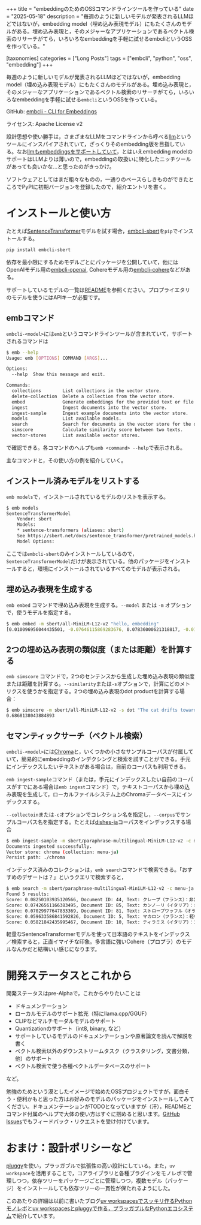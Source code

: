 +++
title = "embeddingのためのOSSコマンドラインツールを作っている"
date = "2025-05-18"
description = "毎週のように新しいモデルが発表されるLLMほどではないが，embedding model（埋め込み表現モデル）にもたくさんのモデルがある。埋め込み表現と，そのメジャーなアプリケーションであるベクトル検索のリサーチがてら，いろいろなembeddingを手軽に試せるembcliというOSSを作っている。"

[taxonomies]
categories = ["Long Posts"]
tags = ["embcli", "python", "oss", "embedding"]
+++

毎週のように新しいモデルが発表されるLLMほどではないが，embedding model（埋め込み表現モデル）にもたくさんのモデルがある。埋め込み表現と，そのメジャーなアプリケーションであるベクトル検索のリサーチがてら，いろいろなembeddingを手軽に試せる`embcli`というOSSを作っている。

GitHub: [embcli - CLI for Embeddings](https://github.com/mocobeta/embcli)

ライセンス: Apache License v2

設計思想や使い勝手は，さまざまなLLMをコマンドラインから呼べる[llm](https://github.com/simonw/llm)というツールにインスパイアされていて，ざっくりそのembedding版を目指している。なお[llmもembeddingsをサポートしていて](https://llm.datasette.io/en/stable/embeddings/index.html)，とはいえembedding modelのサポートはLLMよりは薄いので，embeddingの取扱いに特化したニッチツールがあっても良いかな...と思ったのがきっかけ。

ソフトウェアとしてはまだ粗々なものの，一通りのベースらしきものができたところでPyPIに初期バージョンを登録したので，紹介エントリを書く。

# インストールと使い方

たとえば[SentenceTransformer](https://sbert.net/index.html)モデルを試す場合，[embcli-sbert](https://pypi.org/project/embcli-sbert/)を`pip`でインストールする。

```bash
pip install embcli-sbert
```

依存を最小限にするためモデルごとにパッケージを公開していて，他にはOpenAIモデル用の[embcli-openai](https://pypi.org/project/embcli-openai/), Cohereモデル用の[embcli-cohere](https://pypi.org/project/embcli-cohere/)などがある。

サポートしているモデルの一覧は[README](https://github.com/mocobeta/embcli)を参照ください。プロプライエタリのモデルを使うにはAPIキーが必要です。

## embコマンド

`embcli-<model>`には`emb`というコマンドラインツールが含まれていて，サポートされるコマンドは

```bash
$ emb --help
Usage: emb [OPTIONS] COMMAND [ARGS]...

Options:
  --help  Show this message and exit.

Commands:
  collections        List collections in the vector store.
  delete-collection  Delete a collection from the vector store.
  embed              Generate embeddings for the provided text or file...
  ingest             Ingest documents into the vector store.
  ingest-sample      Ingest example documents into the vector store.
  models             List available models.
  search             Search for documents in the vector store for the query.
  simscore           Calculate similarity score between two texts.
  vector-stores      List available vector stores.
```

で確認できる。各コマンドのヘルプも`emb <command> --help`で表示される。

主なコマンドと，その使い方の例を紹介していく。

## インストール済みモデルをリストする

`emb models`で，インストールされているモデルのリストを表示する。

```bash
$ emb models
SentenceTransformerModel
    Vendor: sbert
    Models:
    * sentence-transformers (aliases: sbert)
    See https://sbert.net/docs/sentence_transformer/pretrained_models.html for available models.
    Model Options:
```

ここでは`embcli-sbert`のみインストールしているので，`SentenceTransformerModel`だけが表示されている。他のパッケージをインストールすると，環境にインストールされているすべてのモデルが表示される。

## 埋め込み表現を生成する

`emb embed` コマンドで埋め込み表現を生成する。`--model` または `-m` オプションで，使うモデルを指定する。

```bash
$ emb embed -m sbert/all-MiniLM-L12-v2 "hello, embedding"
[0.010096956044435501, -0.07646115869283676, 0.07836000621318817, -0.017467740923166275, -0.08471577614545822, -0.08252009749412537, -0.021875102072954178, -0.04600825533270836, 0.002717185765504837, 0.04721956327557564, 0.05318789556622505, -0.011195648461580276, 0.07706273347139359, -0.02276509813964367, ...
```

## 2つの埋め込み表現の類似度（または距離）を計算する

`emb simscore` コマンドで，2つのセンテンスから生成した埋め込み表現の類似度または距離を計算する。`--similarity`または`-s`オプションで，計算にどのメトリクスを使うかを指定する。2つの埋め込み表現のdot productを計算する場合：

```bash
$ emb simscore -m sbert/all-MiniLM-L12-v2 -s dot "The cat drifts toward sleep." "Sleep dances in the cat's eyes."
0.6868138043884893
```

## セマンティックサーチ（ベクトル検索）

`embcli-<model>`には[Chroma](https://github.com/chroma-core/chroma)と，いくつかの小さなサンプルコーパスが付属していて，簡易的にembeddingのインデクシングと検索を試すことができる。手元にインデックスしたいテキストがある場合は，自前のコーパスも利用できる。

`emb ingest-sample`コマンド（または，手元にインデックスしたい自前のコーパスがすでにある場合は`emb ingest`コマンド）で，テキストコーパスから埋め込み表現を生成して，ローカルファイルシステム上のChromaデータベースにインデックスする。

`--collectoin`または`-c`オプションでコレクション名を指定し，`--corpus`でサンプルコーパス名を指定する。たとえば[dishes-ja](https://github.com/mocobeta/embcli/blob/main/packages/embcli-core/src/embcli_core/synth_data/dishes-ja.csv)コーパスをインデックスする場合

```bash
$ emb ingest-sample -m sbert/paraphrase-multilingual-MiniLM-L12-v2 -c menu-ja --corpus dishes-ja
Documents ingested successfully.
Vector store: chroma (collection: menu-ja)
Persist path: ./chroma
```

インデックス済みのコレクションは，`emb search`コマンドで検索できる。「おすすめのデザートは？」というクエリで検索すると，

```bash
$ emb search -m sbert/paraphrase-multilingual-MiniLM-L12-v2 -c menu-ja -q "おすすめのデザートは？"
Found 5 results:
Score: 0.08250103935120566, Document ID: 44, Text: クレープ（フランス）：非常に薄く繊細なパンケーキ。軽い生地で、甘くフルーツジャムやチョコレート、またはチーズ、ハム、野菜を詰めて提供されます。多用途で美味しい。
Score: 0.07426561166383495, Document ID: 85, Text: カンノーリ（イタリア）：シチリアの伝統的なデザート。筒状の生地を揚げたシェルに、甘いクリーム状のフィリング（リコッタチーズ）を詰めたお菓子。カリッとしたシェルと滑らかなフィリングが特徴です。
Score: 0.07029977647833369, Document ID: 81, Text: ストロープワッフル（オランダ）：薄いワッフル生地にキャラメルシロップを挟んだ焼き菓子。もちもちとした甘さで、温かい飲み物と一緒に楽しむことが多い。
Score: 0.059633586841592826, Document ID: 5, Text: マカロン（フランス）：軽いアーモンドメレンゲのシェルに、濃厚なクリームやガナッシュのフィリングを詰めた、色鮮やかで繊細なスイーツ。サクサクのシェルが柔らかくモチモチした内側に溶け込み、食感と視覚の絶妙なハーモニーを楽しめます。
Score: 0.05821842435995467, Document ID: 10, Text: ティラミス（イタリア）：コーヒーに浸したレディフィンガー、マスカルポーネチーズ、泡立てた卵、ココアパウダーの層からなる贅沢なデザート。クリーミーで濃厚な香りのこのデザートは、その名前の通り「元気を出そう」という意味で、純粋な至福の味わいを提供します。
```

軽量なSentenceTransformerモデルを使って日本語のテキストをインデックス／検索すると，正直イマイチな印象。多言語に強いCohere（プロプラ）のモデルなんかだと結構いい感じになります。

# 開発ステータスとこれから

開発ステータスはpre-Alphaで，これからやりたいことは

- ドキュメンテーション
- ローカルモデルのサポート拡充（特にllama.cpp/GGUF）
- CLIPなどマルチモーダルモデルのサポート
- Quantizationのサポート（int8, binary, など）
- サポートしているモデルのドキュメンテーションや原著論文を読んで解説を書く
- ベクトル検索以外のダウンストリームタスク（クラスタリング，文書分類，他）のサポート
- ベクトル検索で使う各種ベクトルデータベースのサポート

など。

勉強のためという漠としたイメージで始めたOSSプロジェクトですが，面白そう・便利かもと思った方はお好みのモデルのパッケージをインストールしてみてください。ドキュメンテーションがTODOとなっていますが（汗），READMEとコマンド付属のヘルプで大体の使い方はすぐに掴めると思います。[GitHub Issues](https://github.com/mocobeta/embcli/issues)でもフィードバック・リクエストを受け付けています。

# おまけ：設計ポリシーなど

[pluggy](https://pluggy.readthedocs.io/en/latest/)を使い，プラッガブルで拡張性の高い設計にしている。また，`uv workspace`を活用することで，コアライブラリと各種プラグインをモノレポで管理しつつ，依存ツリーをパッケージごとに管理しつつ，複数モデル（パッケージ）をインストールしても依存ツリーの一貫性が保たれるようにした。

このあたりの詳細は以前に書いたブログ[uv workspacesでスッキリ作るPythonモノレポ](https://blog.mocobeta.dev/posts/20250427-entry-monorepo-with-uv-workspaces/)と[uv workspacesとpluggyで作る，プラッガブルなPythonエコシステム](https://blog.mocobeta.dev/posts/20250429-entry-pluggy-uv-workspace/)で紹介しています。

